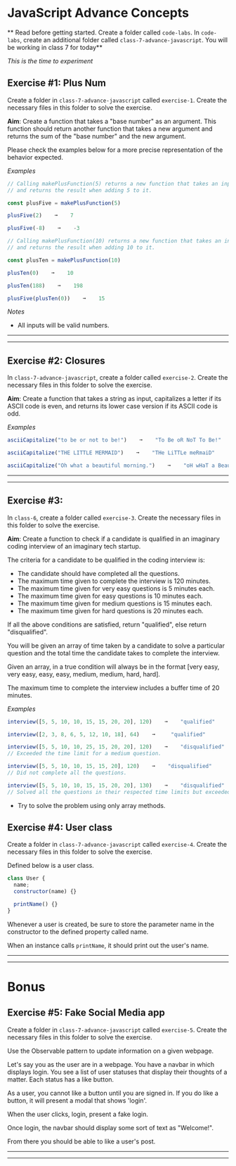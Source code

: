 # JavaScript Advance Concepts

** Read before getting started. Create a folder called `code-labs`. In `code-labs`, create an additional folder called `class-7-advance-javascript`. You will be working in class 7 for today**

_This is the time to experiment_

## Exercise #1: Plus Num

Create a folder in `class-7-advance-javascript` called `exercise-1`. Create the necessary files in this folder to solve the exercise.

**Aim**: Create a function that takes a "base number" as an argument. This function should return another function that takes a new argument and returns the sum of the "base number" and the new argument.

Please check the examples below for a more precise representation of the behavior expected.

_Examples_

```js
// Calling makePlusFunction(5) returns a new function that takes an input,
// and returns the result when adding 5 to it.

const plusFive = makePlusFunction(5)

plusFive(2)    ➞    7

plusFive(-8)    ➞    -3

// Calling makePlusFunction(10) returns a new function that takes an input,
// and returns the result when adding 10 to it.

const plusTen = makePlusFunction(10)

plusTen(0)    ➞    10

plusTen(188)    ➞    198

plusFive(plusTen(0))    ➞    15
```

_Notes_

- All inputs will be valid numbers.

---

---

## Exercise #2: Closures

In `class-7-advance-javascript`, create a folder called `exercise-2`. Create the necessary files in this folder to solve the exercise.

**Aim**: Create a function that takes a string as input, capitalizes a letter if its ASCII code is even, and returns its lower case version if its ASCII code is odd.

_Examples_

```js
asciiCapitalize("to be or not to be!")    ➞    "To Be oR NoT To Be!"

asciiCapitalize("THE LITTLE MERMAID")    ➞    "THe LiTTLe meRmaiD"

asciiCapitalize("Oh what a beautiful morning.")    ➞    "oH wHaT a BeauTiFuL moRNiNg."
```

---

---

## Exercise #3:

In `class-6`, create a folder called `exercise-3`. Create the necessary files in this folder to solve the exercise.

**Aim**: Create a function to check if a candidate is qualified in an imaginary coding interview of an imaginary tech startup.

The criteria for a candidate to be qualified in the coding interview is:

- The candidate should have completed all the questions.
- The maximum time given to complete the interview is 120 minutes.
- The maximum time given for very easy questions is 5 minutes each.
- The maximum time given for easy questions is 10 minutes each.
- The maximum time given for medium questions is 15 minutes each.
- The maximum time given for hard questions is 20 minutes each.

If all the above conditions are satisfied, return "qualified", else return "disqualified".

You will be given an array of time taken by a candidate to solve a particular question and the total time the candidate takes to complete the interview.

Given an array, in a true condition will always be in the format [very easy, very easy, easy, easy, medium, medium, hard, hard].

The maximum time to complete the interview includes a buffer time of 20 minutes.

_Examples_

```js
interview([5, 5, 10, 10, 15, 15, 20, 20], 120)    ➞    "qualified"

interview([2, 3, 8, 6, 5, 12, 10, 18], 64)    ➞     "qualified"

interview([5, 5, 10, 10, 25, 15, 20, 20], 120)    ➞    "disqualified"
// Exceeded the time limit for a medium question.

interview([5, 5, 10, 10, 15, 15, 20], 120)    ➞    "disqualified"
// Did not complete all the questions.

interview([5, 5, 10, 10, 15, 15, 20, 20], 130)    ➞    "disqualified"
// Solved all the questions in their respected time limits but exceeded the total time limit of the interview.
```

- Try to solve the problem using only array methods.

## Exercise #4: User class

Create a folder in `class-7-advance-javascript` called `exercise-4`. Create the necessary files in this folder to solve the exercise.

Defined below is a user class.

```js
class User {
  name;
  constructor(name) {}

  printName() {}
}
```

Whenever a user is created, be sure to store the parameter name in the constructor to the defined property called name.

When an instance calls `printName`, it should print out the user's name.

---

---

# Bonus

## Exercise #5: Fake Social Media app

Create a folder in `class-7-advance-javascript` called `exercise-5`. Create the necessary files in this folder to solve the exercise.

Use the Observable pattern to update information on a given webpage. 


Let's say you as the user are in a webpage.
You have a navbar in which displays login. 
You see a list of user statuses that display their thoughts of a matter. 
Each status has a like button. 

As a user, you cannot like a button until you are signed in. If you do like a button, it will present a modal that shows 'login'.

When the user clicks, login, present a fake login. 

Once login, the navbar should display some sort of text as "Welcome!". 

From there you should be able to like a user's post. 


---

---